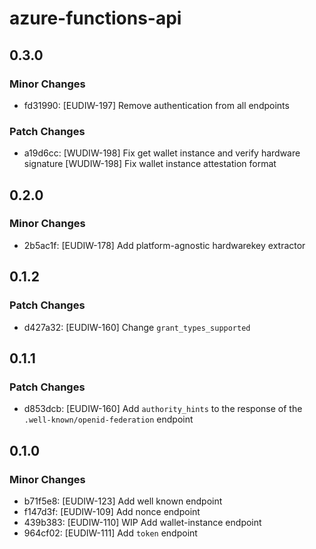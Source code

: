 # azure-functions-api

## 0.3.0

### Minor Changes

- fd31990: [EUDIW-197] Remove authentication from all endpoints

### Patch Changes

- a19d6cc: [WUDIW-198] Fix get wallet instance and verify hardware signature
  [WUDIW-198] Fix wallet instance attestation format

## 0.2.0

### Minor Changes

- 2b5ac1f: [EUDIW-178] Add platform-agnostic hardwarekey extractor

## 0.1.2

### Patch Changes

- d427a32: [EUDIW-160] Change `grant_types_supported`

## 0.1.1

### Patch Changes

- d853dcb: [EUDIW-160] Add `authority_hints` to the response of the `.well-known/openid-federation` endpoint

## 0.1.0

### Minor Changes

- b71f5e8: [EUDIW-123] Add well known endpoint
- f147d3f: [EUDIW-109] Add nonce endpoint
- 439b383: [EUDIW-110] WIP Add wallet-instance endpoint
- 964cf02: [EUDIW-111] Add `token` endpoint
